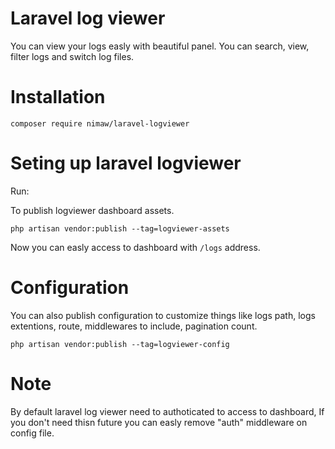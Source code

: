 # Laravel log viewer

You can view your logs easly with beautiful panel.
You can search, view, filter logs and switch log files.

# Installation

```
composer require nimaw/laravel-logviewer
```

# Seting up laravel logviewer

Run:

To publish logviewer dashboard assets.

```
php artisan vendor:publish --tag=logviewer-assets
```

Now you can easly access to dashboard with `/logs` address.

# Configuration

You can also publish configuration to customize things like logs path, logs extentions, route, middlewares to include, pagination count.

```
php artisan vendor:publish --tag=logviewer-config
```

# Note

By default laravel log viewer need to authoticated to access to dashboard, If you don't need thisn future you can easly remove "auth" middleware on config file.
